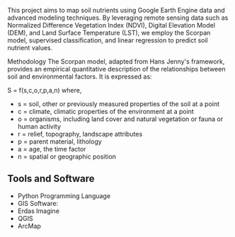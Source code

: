 This project aims to map soil nutrients using Google Earth Engine data and advanced modeling techniques. By leveraging remote sensing data such as Normalized Difference Vegetation Index (NDVI), Digital Elevation Model (DEM), and Land Surface Temperature (LST), we employ the Scorpan model, supervised classification, and linear regression to predict soil nutrient values.

Methodology
The Scorpan model, adapted from Hans Jenny's framework, provides an empirical quantitative description of the relationships between soil and environmental factors. It is expressed as:

S = f(s,c,o,r,p,a,n) 
where,
- s = soil, other or previously measured properties of the soil at a point
- c = climate, climatic properties of the environment at a point
- o = organisms, including land cover and natural vegetation or fauna or human activity
- r = relief, topography, landscape attributes
- p = parent material, lithology
- a = age, the time factor
- n = spatial or geographic position

## Tools and Software
- Python Programming Language
- GIS Software:
- Erdas Imagine
- QGIS
- ArcMap
